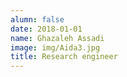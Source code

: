 ```yaml
---
alumn: false
date: 2018-01-01
name: Ghazaleh Assadi
image: img/Aida3.jpg
title: Research engineer
---
```


